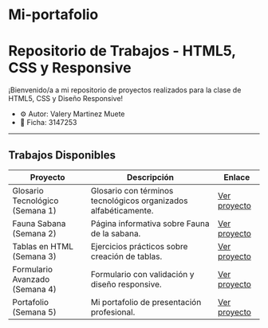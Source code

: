 # Mi-portafolio
# Repositorio de Trabajos - HTML5, CSS y Responsive

¡Bienvenido/a a mi repositorio de proyectos realizados para la clase de HTML5, CSS y Diseño Responsive!

- ⚙️ Autor: Valery Martinez Muete 
- 🧰 Ficha: 3147253  

---

## Trabajos Disponibles

| Proyecto    | Descripción    | Enlace    |
|----|---|---|
| Glosario Tecnológico (Semana 1) | Glosario con términos tecnológicos organizados alfabéticamente. | [Ver proyecto](/proyectos/glosario) |
| Fauna Sabana (Semana 2) | Página informativa sobre Fauna de la sabana. | [Ver proyecto](/proyectos/FaunaSabana) |
| Tablas en HTML (Semana 3) | Ejercicios prácticos sobre creación de tablas. | [Ver proyecto](/proyectos/Tablas) |
| Formulario Avanzado (Semana 4) | Formulario con validación y diseño responsive. | [Ver proyecto](/proyectos/formulario) |
| Portafolio (Semana 5) | Mi portafolio de presentación profesional. | [Ver proyecto](/proyectos/portafolio) |
